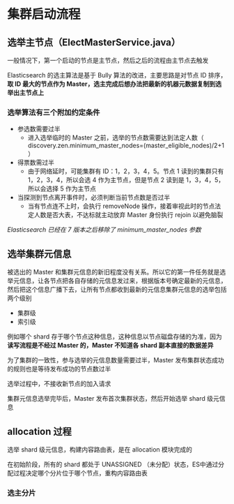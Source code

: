 # 集群启动流程

## 选举主节点（ElectMasterService.java）

一般情况下，第一个启动的节点是主节点，然后之后的流程由主节点去触发

Elasticsearch 的选主算法是基于 Bully 算法的改进，主要思路是对节点 ID 排序， **取 ID 最大的节点作为 Master，选主完成后想办法把最新的机器元数据复制到选举出主节点上**



### 选举算法有三个附加约定条件

* 参选数需要过半
  * 进入选举临时的 Master 之前，选举的节点数需要达到法定人数（ discovery.zen.minimum_master_nodes=(master_eligible_nodes)/2+1 ）
* 得票数需过半
  * 由于网络延时，可能集群有 ID：1，2，3，4，5。节点 1 读到的集群只有 1，2，3，4，所以会选 4 作为主节点，但是节点 2 读到是 1，3，4，5，所以会选择 5 作为主节点
* 当探测到节点离开事件时，必须判断当前节点数是否过半
  * 当有节点连不上时，会执行 removeNode 操作，接着审视此时的节点法定人数是否大表，不达标就主动放弃 Master 身份执行 rejoin 以避免脑裂

*Elasticsearch 已经在 7 版本之后移除了 minimum_master_nodes 参数*



## 选举集群元信息

被选出的 Master 和集群元信息的新旧程度没有关系。所以它的第一件任务就是选举元信息，让各节点把各自存储的元信息发过来，根据版本号确定最新的元信息，然后把这个信息广播下去，让所有节点都收到最新的元信息集群元信息的选举包括两个级别

* 集群级
* 索引级

例如哪个 shard 存于哪个节点这种信息，这种信息以节点磁盘存储的为准，因为**读写流程是不经过 Master 的，Master 不知道各 shard 副本直接的数据差异**

为了集群的一致性，参与选举的元信息数量需要过半，Master 发布集群状态成功的规则也是等待发布成功的节点数过半

选举过程中，不接收新节点的加入请求

集群元信息选举完毕后，Master 发布首次集群状态，然后开始选举 shard 级元信息



## allocation 过程

选举 shard 级元信息，构建内容路由表，是在 allocation 模块完成的

在初始阶段，所有的 shard 都处于 UNASSIGNED （未分配）状态，ES中通过分配过程决定哪个分片位于哪个节点，重构内容路由表

### 选主分片







